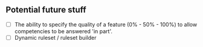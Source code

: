 ## Potential future stuff

- [ ] The ability to specify the quality of a feature (0% - 50% - 100%) to allow
      competencies to be answered 'in part'.
- [ ] Dynamic ruleset / ruleset builder
